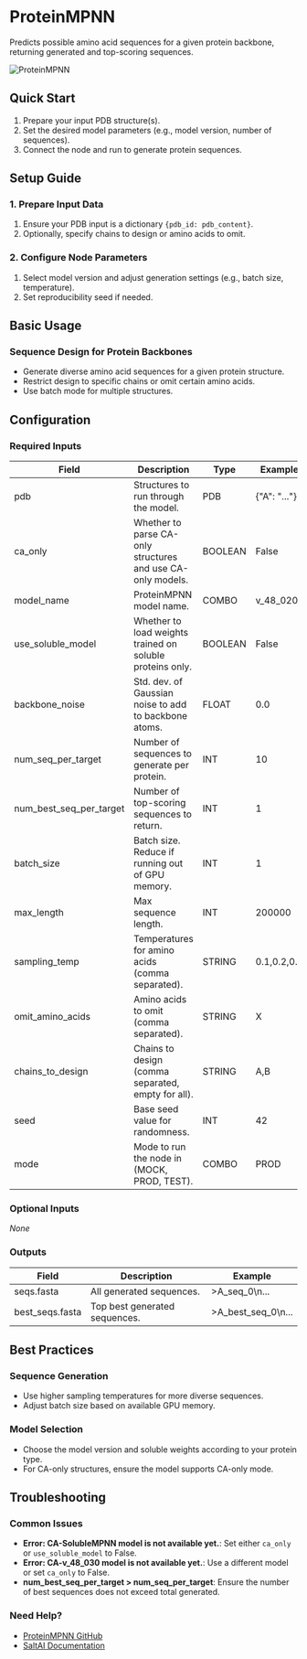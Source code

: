# ProteinMPNN

Predicts possible amino acid sequences for a given protein backbone, returning generated and top-scoring sequences.

<img src="/images/nodes/biotech/sequence-prediction/protein_mpnn.png" alt="ProteinMPNN" class="rounded-lg">

## Quick Start

1. Prepare your input PDB structure(s).
2. Set the desired model parameters (e.g., model version, number of sequences).
3. Connect the node and run to generate protein sequences.

## Setup Guide

### 1. Prepare Input Data
1. Ensure your PDB input is a dictionary `{pdb_id: pdb_content}`.
2. Optionally, specify chains to design or amino acids to omit.

### 2. Configure Node Parameters
1. Select model version and adjust generation settings (e.g., batch size, temperature).
2. Set reproducibility seed if needed.

## Basic Usage

### Sequence Design for Protein Backbones
* Generate diverse amino acid sequences for a given protein structure.
* Restrict design to specific chains or omit certain amino acids.
* Use batch mode for multiple structures.

## Configuration

### Required Inputs
| Field              | Description                                                        | Type    | Example         |
|--------------------|--------------------------------------------------------------------|---------|-----------------|
| pdb                | Structures to run through the model.                              | PDB     | {"A": "..."}   |
| ca_only            | Whether to parse CA-only structures and use CA-only models.        | BOOLEAN | False           |
| model_name         | ProteinMPNN model name.                                            | COMBO   | v_48_020        |
| use_soluble_model  | Whether to load weights trained on soluble proteins only.          | BOOLEAN | False           |
| backbone_noise     | Std. dev. of Gaussian noise to add to backbone atoms.              | FLOAT   | 0.0             |
| num_seq_per_target | Number of sequences to generate per protein.                      | INT     | 10              |
| num_best_seq_per_target | Number of top-scoring sequences to return.                    | INT     | 1               |
| batch_size         | Batch size. Reduce if running out of GPU memory.                  | INT     | 1               |
| max_length         | Max sequence length.                                               | INT     | 200000          |
| sampling_temp      | Temperatures for amino acids (comma separated).                    | STRING  | 0.1,0.2,0.3     |
| omit_amino_acids   | Amino acids to omit (comma separated).                             | STRING  | X               |
| chains_to_design   | Chains to design (comma separated, empty for all).                | STRING  | A,B             |
| seed               | Base seed value for randomness.                                   | INT     | 42              |
| mode               | Mode to run the node in (MOCK, PROD, TEST).                       | COMBO   | PROD            |

### Optional Inputs
*None*

### Outputs
| Field            | Description                    | Example         |
|------------------|--------------------------------|-----------------|
| seqs.fasta       | All generated sequences.       | >A_seq_0\n...   |
| best_seqs.fasta  | Top best generated sequences.  | >A_best_seq_0\n... |

## Best Practices

### Sequence Generation
* Use higher sampling temperatures for more diverse sequences.
* Adjust batch size based on available GPU memory.

### Model Selection
* Choose the model version and soluble weights according to your protein type.
* For CA-only structures, ensure the model supports CA-only mode.

## Troubleshooting

### Common Issues
* **Error: CA-SolubleMPNN model is not available yet.**: Set either `ca_only` or `use_soluble_model` to False.
* **Error: CA-v_48_030 model is not available yet.**: Use a different model or set `ca_only` to False.
* **num_best_seq_per_target > num_seq_per_target**: Ensure the number of best sequences does not exceed total generated.

### Need Help?
* [ProteinMPNN GitHub](https://github.com/dauparas/ProteinMPNN)
* [SaltAI Documentation](https://docs.salt.ai)
